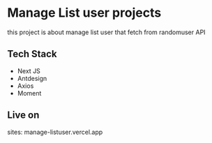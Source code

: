 # Manage List user projects
this project is about manage list user that fetch from randomuser API

## Tech Stack
- Next JS
- Antdesign
- Axios
- Moment

## Live on

sites: manage-listuser.vercel.app
